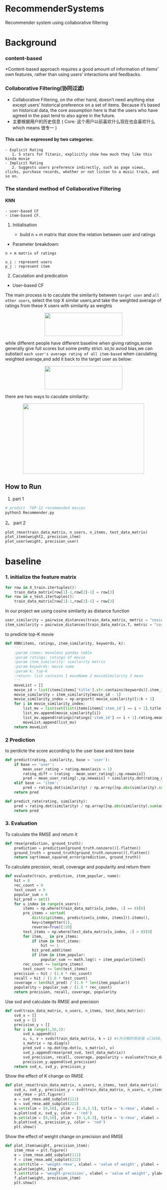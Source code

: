 # RecommenderSystems
Recommender system using collaborative filtering





# Background

### content-based
*Content-based approach requires a good amount of information of items’ own features, rather than using users’ interactions and feedbacks.


### Collaborative Filtering(协同过滤)
* Collaborative Filtering, on the other hand, doesn’t need anything else except users’ historical preference on a set of items. Because it’s based on historical data, the core assumption here is that the users who have agreed in the past tend to also agree in the future.
* 主要根据用户的历史信息
( Core: 这个用户以前喜欢什么现在也会喜欢什么  which means 很专一 )

#### This can be expressed by two categories:
	- Explicit Rating
	   1. 5 stars for Titanic, explicitly show how much they like this kinda movie
	- Implicit Rating
	   2. Suggests users preference indirectly, such as page views, clicks, purchase records, whether or not listen to a music track, and so on.

### The standard method of Collaborative Filtering 

#### KNN

	- user-based CF 
	- item-based CF. 

1. Initialisation

	- build n × m matrix that store the relation between user and ratings 

- Parameter breakdown:
```
n × m matrix of ratings

u_i : represent users
p_j : represent item
```

2. Caculation and predication

* User-based CF

The main process is to caculate the similarity between `target user` and `all other users`, select the top X similar users,and take the weighted average of ratings from these X users with similarity as weights
<div align=center><img width="250" height="75" src="https://github.com/US579/RecommenderSystems/blob/master/image/formula1.png"/></div>

while different people have different baseline when giving ratings,some generally give full scores but some pretty strict. so,to aviod bias,we can substact `each user's average rating of all item-based` when caculating weighted average,and add it back to the target user as below:
<div align=center><img width="250" height="75" src="https://github.com/US579/RecommenderSystems/blob/master/image/formula2.png"/></div>

there are two ways to caculate similarity:
<div align=center><img width="390" height="225" src="https://github.com/US579/RecommenderSystems/blob/master/image/formula3.png"/></div>

## How to Run

1. part 1

``` Python
# predict  TOP-12 recommended movies
python3 Recommender.py
```
2。 part 2
```python
plot_rmse(train_data_matrix, n_users, n_items, test_data_matrix)
plot_item(weight2, precision_item)
plot_user(weight, precision_user)
```

# baseline

### 1. initialize the feature matrix

``` python
for row in X_train.itertuples():
    train_data_matrix[row[1]-1,row[2]-1] = row[3]
for row in x_test.itertuples():
    train_data_matrix[row[1]-1,row[2]-1] = row[3]

```

In our project we using cosine similarity as distance function 

```python
user_similarity = pairwise_distances(train_data_matrix, metric = "cosine")
item_similarity = pairwise_distances(train_data_matrix.T, metric = "cosine")
```

to predicte top-K movie

```python 
def KNN(items, ratings, item_similarity, keywords, k):
    '''
    :param items: movelens pandas table
    :param ratings: ratings of movie
    :param item_similarity: similarity matrix
    :param keywords: movie name
    :param k: top-K
    :return: list contains 1 moveName 2 movieSimilarity 3 mean
    '''
    moveList = []
    movie_id = list(items[items['title'].str.contains(keywords)].item_id)[0] 
    movie_similarity = item_similarity[movie_id - 1]
    movie_similarity_index = np.argsort(-movie_similarity)[1:k + 1]
    for i in movie_similarity_index:
        list_mv = list(set(list(items[items['item_id'] == i + 1].title)))
        list_mv.append(movie_similarity[i])
        list_mv.append(ratings[ratings['item_id'] == i + 1].rating.mean())
        moveList.append(list_mv)
    return moveList
 ```

### 2 Prediction

to perdicte the score according to the user base and item base

```python
def predict(rating, similarity, base = 'user'):
    if base == 'user':
        mean_user_rating = rating.mean(axis = 1)
        rating_diff = (rating - mean_user_rating[:,np.newaxis])
        pred = mean_user_rating[:,np.newaxis] + similarity.dot(rating_diff) / np.array([np.abs(similarity).sum(axis=1)]).T
    elif base == 'item':
        pred = rating.dot(similarity) / np.array([np.abs(similarity).sum(axis=1)])
    return pred

def predict_rate(rating, similarity):
    pred = rating.dot(similarity) / np.array([np.abs(similarity).sum(axis=1)])
    return pred
```


### 3. Evaluation 
To calculate the RMSE and return it
```python
def rmse(prediction, ground_truth):
    prediction = prediction[ground_truth.nonzero()].flatten()
    ground_truth = ground_truth[ground_truth.nonzero()].flatten()
    return sqrt(mean_squared_error(prediction, ground_truth))
```

To calculate precision, recall, coverage and popularity and return them
```python
def evaluate(train, prediction, item_popular, name):
    hit = 0
    rec_count = 0
    test_count = 0
    popular_sum = 0
    hit_pred = set()
    for u_index in range(n_users):
        items = np.where(train_data_matrix[u_index, :] == 0)[0]
        pre_items = sorted(
            dict(zip(items, prediction[u_index, items])).items(),
            key=itemgetter(1),
            reverse=True)[:20]
        test_items = np.where(test_data_matrix[u_index, :] > 0)[0]
        for item, _ in pre_items:
            if item in test_items:
                hit += 1
            hit_pred.add(item)
            if item in item_popular:
                popular_sum += math.log(1 + item_popular[item])
        rec_count += len(pre_items)
        test_count += len(test_items)
    precision = hit / (1.0 * rec_count)
    recall = hit / (1.0 * test_count)
    coverage = len(hit_pred) / (1.0 * len(item_popular))
    popularity = popular_sum / (1.0 * rec_count)
    return precision, recall, coverage, popularity
```
Use svd and calculate its RMSE and precision
```python
def svd(train_data_matrix, n_users, n_items, test_data_matrix):
    svd_x = []
    svd_y = []
    precision_y = []
    for i in range(1,50,2):
        svd_x.append(i)
        u, s, v = svds(train_data_matrix, k = i) #s为分解的奇异值 u[1650, 1650] s[1650, 940] v[940, 940]
        s_matrix = np.diag(s)
        pred_svd = np.dot(np.dot(u, s_matrix), v)
        svd_y.append(rmse(pred_svd, test_data_matrix))
        svd_precision, recall, coverage, popularity = evaluate(train_data_matrix, pred_svd, item_popular, 'svd')
        precision_y.append(svd_precision)
    return svd_x, svd_y, precision_y
```
Show the effect of K change on RMSE
```python
def plot_rmse(train_data_matrix, n_users, n_items, test_data_matrix):
    svd_x, svd_y, precision_y = svd(train_data_matrix, n_users, n_items, test_data_matrix)
    svd_rmse = plt.figure()
    a = svd_rmse.add_subplot(111)
    b = svd_rmse.add_subplot(222)
    a.set(xlim = [0,50], ylim = [2.6,3.5], title = 'k-rmse', xlabel = 'value of k', ylabel = 'RMSE')
    a.plot(svd_x, svd_y, color = 'red')
    b.set(xlim = [0,50], ylim = [0.1,0.3], title = 'k-rmse', xlabel = 'value of k', ylabel = 'Precision')
    b.plot(svd_x, precision_y, color = 'red')
    plt.show()
```
Show the effect of weight change on precision and RMSE
```python
def plot_item(weight, precision_item):
    item_rmse = plt.figure()
    e = item_rmse.add_subplot(111)
    f = item_rmse.add_subplot(222)
    e.set(title = 'weight-rmse', xlabel = 'value of weight', ylabel = 'RMSE')
    e.plot(weight, item_y)
    f.set(title = 'weight-precision', xlabel = 'value of weight', ylabel = 'Precision')
    f.plot(weight, precision_item)
    plt.show()
```











